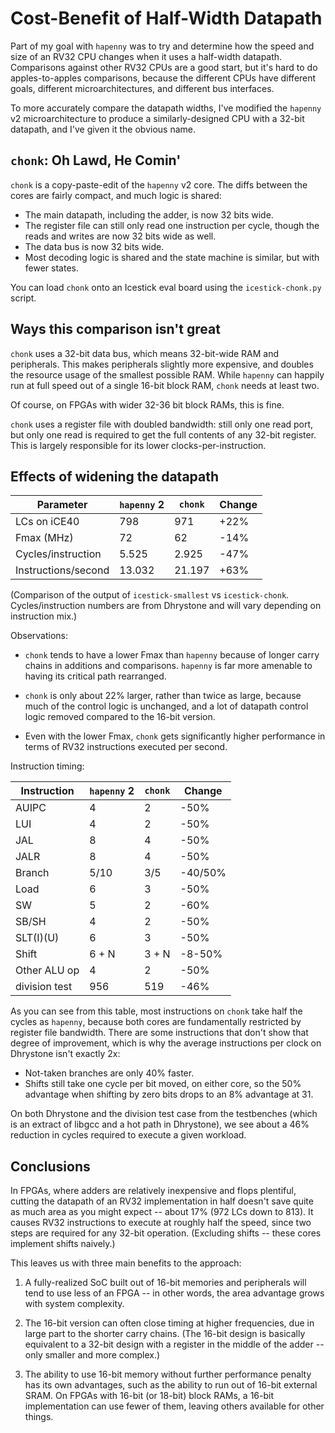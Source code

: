 # Cost-Benefit of Half-Width Datapath

Part of my goal with `hapenny` was to try and determine how the speed and size
of an RV32 CPU changes when it uses a half-width datapath. Comparisons against
other RV32 CPUs are a good start, but it's hard to do apples-to-apples
comparisons, because the different CPUs have different goals, different
microarchitectures, and different bus interfaces.

To more accurately compare the datapath widths, I've modified the `hapenny` v2
microarchitecture to produce a similarly-designed CPU with a 32-bit datapath,
and I've given it the obvious name.

## `chonk`: Oh Lawd, He Comin'

`chonk` is a copy-paste-edit of the `hapenny` v2 core. The diffs between the
cores are fairly compact, and much logic is shared:

- The main datapath, including the adder, is now 32 bits wide.
- The register file can still only read one instruction per cycle, though the
  reads and writes are now 32 bits wide as well.
- The data bus is now 32 bits wide.
- Most decoding logic is shared and the state machine is similar, but with fewer
  states.

You can load `chonk` onto an Icestick eval board using the `icestick-chonk.py`
script.

## Ways this comparison isn't great

`chonk` uses a 32-bit data bus, which means 32-bit-wide RAM and peripherals.
This makes peripherals slightly more expensive, and doubles the resource usage
of the smallest possible RAM. While `hapenny` can happily run at full speed out
of a single 16-bit block RAM, `chonk` needs at least two.

Of course, on FPGAs with wider 32-36 bit block RAMs, this is fine.

`chonk` uses a register file with doubled bandwidth: still only one read port,
but only one read is required to get the full contents of any 32-bit register.
This is largely responsible for its lower clocks-per-instruction.

## Effects of widening the datapath

| Parameter              | `hapenny` 2 | `chonk` | Change |
| ---------------------- | ----------- | ------- | ------ |
| LCs on iCE40           | 798         | 971     | +22%   |
| Fmax (MHz)             | 72          | 62      | -14%   |
| Cycles/instruction     | 5.525       | 2.925   | -47%   |
| Instructions/second    | 13.032      | 21.197  | +63%   |

(Comparison of the output of `icestick-smallest` vs `icestick-chonk`.
Cycles/instruction numbers are from Dhrystone and will vary depending on
instruction mix.)

Observations:

- `chonk` tends to have a lower Fmax than `hapenny` because of longer carry
  chains in additions and comparisons. `hapenny` is far more amenable to having
  its critical path rearranged.

- `chonk` is only about 22% larger, rather than twice as large, because much of
  the control logic is unchanged, and a lot of datapath control logic removed
  compared to the 16-bit version.

- Even with the lower Fmax, `chonk` gets significantly higher performance in
  terms of RV32 instructions executed per second.

Instruction timing:

| Instruction   | `hapenny` 2 | `chonk` | Change  |
| ------------- | ----------- | ------- | ------- |
| AUIPC         | 4           | 2       | -50%    |
| LUI           | 4           | 2       | -50%    |
| JAL           | 8           | 4       | -50%    |
| JALR          | 8           | 4       | -50%    |
| Branch        | 5/10        | 3/5     | -40/50% |
| Load          | 6           | 3       | -50%    |
| SW            | 5           | 2       | -60%    |
| SB/SH         | 4           | 2       | -50%    |
| SLT(I)(U)     | 6           | 3       | -50%    |
| Shift         | 6 + N       | 3 + N   | -8-50%  |
| Other ALU op  | 4           | 2       | -50%    |
| division test | 956         | 519     | -46%    |

As you can see from this table, most instructions on `chonk` take half the
cycles as `hapenny`, because both cores are fundamentally restricted by register
file bandwidth. There are some instructions that don't show that degree of
improvement, which is why the average instructions per clock on Dhrystone isn't
exactly 2x:

- Not-taken branches are only 40% faster.
- Shifts still take one cycle per bit moved, on either core, so the 50%
  advantage when shifting by zero bits drops to an 8% advantage at 31.

On both Dhrystone and the division test case from the testbenches (which is an
extract of libgcc and a hot path in Dhrystone), we see about a 46% reduction in
cycles required to execute a given workload.


## Conclusions

In FPGAs, where adders are relatively inexpensive and flops plentiful, cutting
the datapath of an RV32 implementation in half doesn't save quite as much area
as you might expect -- about 17% (972 LCs down to 813). It causes RV32
instructions to execute at roughly half the speed, since two steps are required
for any 32-bit operation. (Excluding shifts -- these cores implement shifts
naively.)

This leaves us with three main benefits to the approach:

1. A fully-realized SoC built out of 16-bit memories and peripherals will tend
   to use less of an FPGA -- in other words, the area advantage grows with
   system complexity.

2. The 16-bit version can often close timing at higher frequencies, due in large
   part to the shorter carry chains. (The 16-bit design is basically equivalent
   to a 32-bit design with a register in the middle of the adder -- only smaller
   and more complex.)

3. The ability to use 16-bit memory without further performance penalty has its
   own advantages, such as the ability to run out of 16-bit external SRAM. On
   FPGAs with 16-bit (or 18-bit) block RAMs, a 16-bit implementation can use
   fewer of them, leaving others available for other things.
